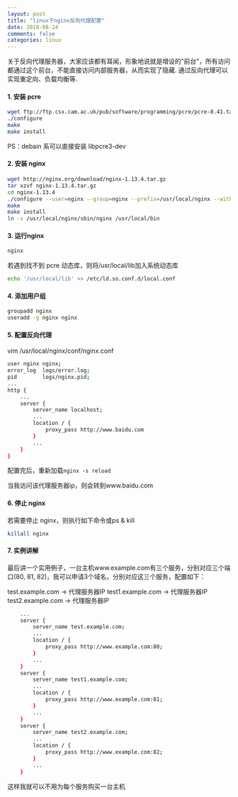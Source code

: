 ```yaml
---
layout: post
title: "linux下nginx反向代理配置"
date: 2018-08-24
comments: false
categories: linux
---
```


关于反向代理服务器，大家应该都有耳闻，形象地说就是增设的"前台"，所有访问都通过这个前台，不能直接访问内部服务器，从而实现了隐藏. 通过反向代理可以实现重定向、负载均衡等.

#### 1. 安装 pcre

```bash
wget ftp://ftp.csx.cam.ac.uk/pub/software/programming/pcre/pcre-8.41.tar.gz
./configure
make
make install
```
PS：debain 系可以直接安装 libpcre3-dev

#### 2. 安装 nginx

```bash
wget http://nginx.org/download/nginx-1.13.4.tar.gz
tar xzvf nginx-1.13.4.tar.gz
cd nginx-1.13.4
./configure --user=nginx --group=nginx --prefix=/usr/local/nginx --with-http_stub_status_module --with-http_ssl_module
make
make install
ln -s /usr/local/nginx/sbin/nginx /usr/local/bin
```

#### 3. 运行nginx

```bash
nginx
```

若遇到找不到 pcre 动态库，则将/usr/local/lib加入系统动态库

```bash
echo '/usr/local/lib' >> /etc/ld.so.conf.d/local.conf
```

#### 4. 添加用户组

```bash
groupadd nginx
useradd -g nginx nginx
```

#### 5. 配置反向代理
vim /usr/local/nginx/conf/nginx.conf

```bash
user nginx nginx;
error_log  logs/error.log;
pid        logs/nginx.pid;
...
http {
    ...
    server {
        server_name localhost;
        ...
        location / {
            proxy_pass http://www.baidu.com
        }
        ...
    }
}
```

配置完后，重新加载`nginx -s reload`

当我访问该代理服务器ip，则会转到www.baidu.com

#### 6. 停止 nginx
若需要停止 nginx，则执行如下命令或ps & kill
```bash
killall nginx
```

#### 7. 实例讲解
最后讲一个实用例子，一台主机www.example.com有三个服务，分别对应三个端口(80, 81, 82)，我可以申请3个域名，分别对应这三个服务，配置如下：

test.example.com -> 代理服务器IP
test1.example.com -> 代理服务器IP
test2.example.com -> 代理服务器IP

```bash
    ...
    server {
        server_name test.example.com;
        ...
        location / {
            proxy_pass http://www.example.com:80;
        }
        ...
    }
    server {
        server_name test1.example.com;
        ...
        location / {
            proxy_pass http://www.example.com:81;
        }
        ...
    }
    server {
        server_name test2.example.com;
        ...
        location / {
            proxy_pass http://www.example.com:82;
        }
        ...
    }
```
这样我就可以不用为每个服务购买一台主机



